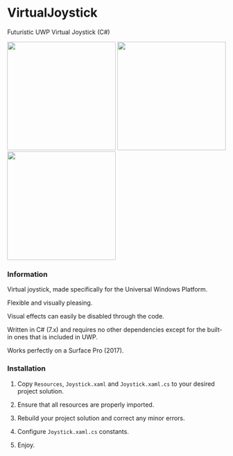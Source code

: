 # VirtualJoystick

Futuristic UWP Virtual Joystick (C#)

<div style="display: inline-block">
  <img src="https://i.imgur.com/Fdm91qe.png" width="250" />
  <img src="https://i.imgur.com/NEzdGQ8.png" width="250" />
  <img src="https://i.imgur.com/I7itc0T.png" width="250" />
</div>

### Information
Virtual joystick, made specifically for the Universal Windows Platform.

Flexible and visually pleasing.

Visual effects can easily be disabled through the code.

Written in C# (7.x) and requires no other dependencies
except for the built-in ones that is included in UWP.

Works perfectly on a Surface Pro (2017).

### Installation

1. Copy ```Resources```, ```Joystick.xaml``` and ```Joystick.xaml.cs``` 
to your desired project solution. 

2. Ensure that all resources are properly imported.

3. Rebuild your project solution and correct any minor errors.

4. Configure ```Joystick.xaml.cs``` constants.

5. Enjoy.
